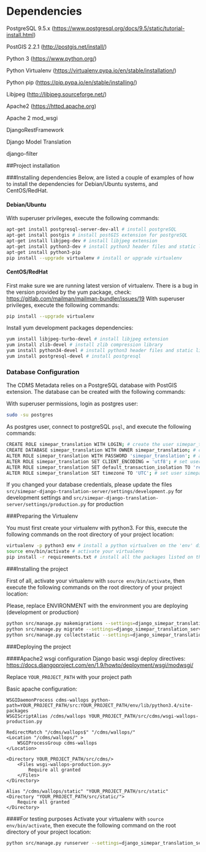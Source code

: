 # Dependencies
PostgreSQL 9.5.x (https://www.postgresql.org/docs/9.5/static/tutorial-install.html)

PostGIS 2.2.1 (http://postgis.net/install/)

Python 3 (https://www.python.org/)

Python Virtualenv (https://virtualenv.pypa.io/en/stable/installation/)

Python pip (https://pip.pypa.io/en/stable/installing/)

Libjpeg (http://libjpeg.sourceforge.net/)

Apache2 (https://httpd.apache.org)

Apache 2 mod_wsgi

DjangoRestFramework

Django Model Translation

django-filter

##Project installation

###Installing dependencies
Below, are listed a couple of examples of how to install the dependencies for Debian/Ubuntu systems, and CentOS/RedHat.

#### Debian/Ubuntu
With superuser privileges, execute the following commands:
```bash
apt-get install postgresql-server-dev-all # install postgreSQL
apt-get install postgis # install postGIS extension for postgreSQL
apt-get install libjpeg-dev # install libjpeg extension
apt-get install python3-dev # install python3 header files and static library for Python 3
apt-get install python3-pip
pip install --upgrade virtualenv # install or upgrade virtualenv
```

#### CentOS/RedHat
First make sure we are running latest version of virtualenv. There is a bug in the version provided by the yum package, check: https://gitlab.com/mailman/mailman-bundler/issues/19
With superuser privileges, execute the following commands:

```bash
pip install --upgrade virtualenv
```

Install yum development packages dependencies:

```bash
yum install libjpeg-turbo-devel # install libjpeg extension
yum install zlib-devel # install zlib compression library
yum install python34-devel # install python3 header files and static library
yum install postgresql-devel # install postgresql

```

### Database Configuration

The CDMS Metadata relies on a PostgreSQL database with PostGIS extension. The database can be created with the following commands:

With superuser permissions, login as postgres user:
```bash
sudo -su postgres
```
As postgres user, connect to postgreSQL `psql`, and execute the following commands:


```bash
CREATE ROLE simepar_translation WITH LOGIN; # create the user simepar_translation
CREATE DATABASE simepar_translation WITH OWNER simepar_translation; # create the database simepar_translation, with user simepar_translation as owner
ALTER ROLE simepar_translation WITH PASSWORD 'simepar_translation'; # alter user simepar_translation password.
ALTER ROLE simepar_translation SET CLIENT_ENCODING = 'utf8'; # set user cdms_wallops default connection encoding to UTF-8
ALTER ROLE simepar_translation SET default_transaction_isolation TO 'read committed'; # set user cdms_wallops default transaction isolation
ALTER ROLE simepar_translation SET timezone TO 'UTC'; # set user simepar_translation timezone to UTC

```

If you changed your database credentials, please update the files  `src/simepar-django-translation-server/settings/development.py` for development settings and `src/simepar-django-translation-server/settings/production.py` for production 

###Preparing the Virtualenv

You must first create your virtualenv with python3. For this, execute the following commands on the root directory of your project location:
 
 ```bash
virtualenv -p python3 env # install a python virtualven on the 'env' directory with python 3
source env/bin/activate # activate your virtualenv
pip install -r requirements.txt # install all the packages listed on the requirements.txt file, with it's specified versions
 ```

###Installing the project

First of all, activate your virtualenv with `source env/bin/activate`, then execute the following commands on the root directory of your project location:

Please, replace ENVIRONMENT with the environment you are deploying (development or production)

```bash
python src/manage.py makemigrations --settings=django_simepar_translation_server.settings.ENVIRONMENT # create any pending migrations for the project
python src/manage.py migrate --settings=django_simepar_translation_server.settings.ENVIRONMENT # apply the database changes to PostgreSQL
python src/manage.py collectstatic --settings=django_simepar_translation_server.settings.ENVIRONMENT # collect all static files for deployment
```

###Deploying the project

####Apache2 wsgi configuration
Django basic wsgi deploy directives:
https://docs.djangoproject.com/en/1.9/howto/deployment/wsgi/modwsgi/

Replace `YOUR_PROJECT_PATH` with your project path

Basic apache configuration:
```
WSGIDaemonProcess cdms-wallops python-path=YOUR_PROJECT_PATH/src:YOUR_PROJECT_PATH/env/lib/python3.4/site-packages
WSGIScriptAlias /cdms/wallops YOUR_PROJECT_PATH/src/cdms/wsgi-wallops-production.py

RedirectMatch "/cdms/wallops$" "/cdms/wallops/"
<Location "/cdms/wallops/" >
    WSGIProcessGroup cdms-wallops
</Location>

<Directory YOUR_PROJECT_PATH/src/cdms/>
    <Files wsgi-wallops-production.py>
        Require all granted
    </Files>
</Directory>

Alias "/cdms/wallops/static" "YOUR_PROJECT_PATH/src/static"
<Directory "YOUR_PROJECT_PATH/src/static/">
    Require all granted
</Directory>
```

####For testing purposes
Activate your virtualenv with `source env/bin/activate`, then execute the following command on the root directory of your project location:
```bash
python src/manage.py runserver --settings=django_simepar_translation_server.settings.ENVIRONMENT 127.0.0.0:8000
```
